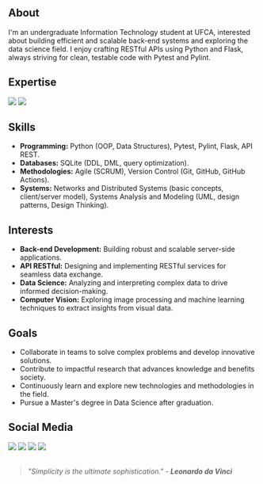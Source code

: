 ## About
I'm an undergraduate Information Technology student at UFCA, interested about building efficient and scalable back-end systems and exploring the data science field. I enjoy crafting RESTful APIs using Python and Flask, always striving for clean, testable code with Pytest and Pylint.

## Expertise
    
<img src="https://img.shields.io/badge/Python-%230E0E0E?style=for-the-badge&logo=python&logoColor=white" /> <img src="https://img.shields.io/badge/Flask-%230E0E0E?style=for-the-badge&logo=flask&logoColor=white" />

## Skills
* **Programming:** Python (OOP, Data Structures), Pytest, Pylint, Flask, API REST.
* **Databases:** SQLite (DDL, DML, query optimization).
* **Methodologies:** Agile (SCRUM), Version Control (Git, GitHub, GitHub Actions).
* **Systems:** Networks and Distributed Systems (basic concepts, client/server model), Systems Analysis and Modeling (UML, design patterns, Design Thinking).

## Interests
* **Back-end Development:** Building robust and scalable server-side applications.
* **API RESTful:** Designing and implementing RESTful services for seamless data exchange.
* **Data Science:** Analyzing and interpreting complex data to drive informed decision-making.
* **Computer Vision:** Exploring image processing and machine learning techniques to extract insights from visual data.

## Goals
* Collaborate in teams to solve complex problems and develop innovative solutions.
* Contribute to impactful research that advances knowledge and benefits society.
* Continuously learn and explore new technologies and methodologies in the field.
* Pursue a Master's degree in Data Science after graduation.

## Social Media
 
<div> 
  <a target="_blank" href="mailto:dev.vitruvius@gmail.com"><img src="https://img.shields.io/badge/-Gmail-%230E0E0E?style=for-the-badge&logo=gmail&logoColor=white" target="_blank"></a>
  <a target="_blank" href="https://www.linkedin.com/in/devitruvius"><img src="https://img.shields.io/badge/-LinkedIn-%230E0E0E?style=for-the-badge&logo=linkedin&logoColor=white" target="_blank"></a>
  <a target="_blank" href="https://www.youtube.com/@dev.vitruvius"><img src="https://img.shields.io/badge/YouTube-%230E0E0E.svg?style=for-the-badge&logo=YouTube&logoColor=white"></a>
  <a target="_blank" href="https://devitruvius.itch.io"><img src="https://img.shields.io/badge/itch.io-%230E0E0E.svg?style=for-the-badge&logo=itch.io&logoColor=white"></a>

</div>


<br>

> *"Simplicity is the ultimate sophistication." - **Leonardo da Vinci***<br>
